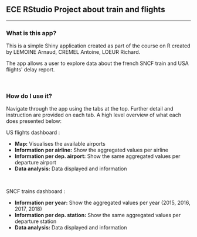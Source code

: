 ## ECE RStudio Project about train and flights
***

### What is this app?

This is a simple Shiny application created as part of the course on R created by LEMOINE Arnaud, CREMEL Antoine, LOEUR Richard.

The app allows a user to explore data about the french SNCF train and USA flights' delay report.

<br> 

### How do I use it?

Navigate through the app using the tabs at the top. Further detail and instruction are provided on each tab. A high level overview of what each does presented below:

US flights dashboard : 
* __Map:__ Visualises the available airports
* __Information per airline:__ Show the aggregated values per airline
* __Information per dep. airport:__ Show the same aggregated values per departure airport
* __Data analysis:__ Data displayed and information
<br>

SNCF trains dashboard : 
* __Information per year:__ Show the aggregated values per year (2015, 2016, 2017, 2018)
* __Information per dep. station:__ Show the same aggregated values per departure station
* __Data analysis:__ Data displayed and information